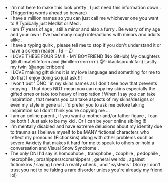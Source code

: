 - I'm not here to make this look pretty , I just need this information down . (Triggering words ahead so beware)
- I have a million names so you can just call me whichever one you want to !! Typically just Medkit or Med .
- I am 17 years of age , still a minor and also a furry . Be weary of my age and your own ! I've had many rough interactions with minors and adults alike .
- I have a typing quirk , please tell me to stop if you don't understand it or have a screen reader . (S = Z) 
- I LOVE THESE FOUR SM !! - MY BOYFRIEND (No GitHub) My daughters (@ultiimatelifeform and @millerrrrrrrrrrrr / @1-blacksprunkifan) Lastly my twin (@angelicribbon)
- I LOVE making gift skins it is my love language and something for me to do that I enjoy doing so just ask !!!
- I won't put ' DNC ' in my skins names as I don't see how that prevents copying . That does NOT mean you can copy my skins especially the gifted ones or take too heavy of inspiration ! When I say you can take inspiration , that means you can take aspects of my skins/designs or even my style in general . I'd prefer you to ask me before taking inspiration so I don't think you're copying me ...
- I am an online parent , if you want a mother and/or father figure , I can be both ! Just ask to be my kid . Or I can be your online sibling !!!
- I'm mentally disabled and have extreme delusions about my identity due to trauma as I believe myself to be MANY fictional characters who reflect my pronouns (Fictionkins) along with other problems such as severe Anxiety that makes it hard for me to speak to others or hold a conversation and Visual Snow Syndrome .
- The only DNI I'd say is homophobe , transphobe , zoophile , pedophile , necrophile , proshippers/comshippers , general weirdo , against fictionkins / saying I need a reality check , and ' systems ' (Sorry I don't trust you not to be faking a rare disorder unless you're already my friend lol) 
